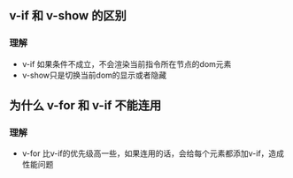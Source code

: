 ## v-if 和 v-show 的区别
### 理解
- v-if 如果条件不成立，不会渲染当前指令所在节点的dom元素
- v-show只是切换当前dom的显示或者隐藏

## 为什么 v-for 和 v-if 不能连用
### 理解
- v-for 比v-if的优先级高一些，如果连用的话，会给每个元素都添加v-if，造成性能问题

